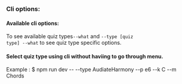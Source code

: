 ### Cli options:

#### Available cli options:

To see available quiz types<code>--what</code> and <code>--type [quiz type] --what</code> to see quiz type specific options.

#### Select quiz type using cli without haviing to go through menu.

Example : $ npm run dev -- --type AudiateHarmony --p e6 --k C --m Chords



